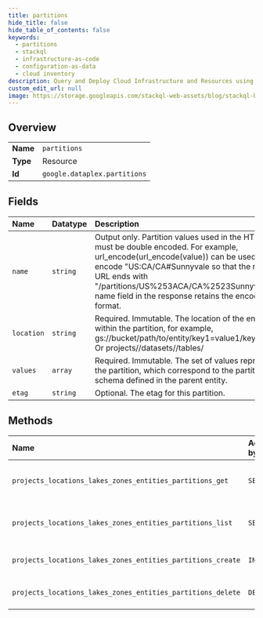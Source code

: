 ```yaml
---
title: partitions
hide_title: false
hide_table_of_contents: false
keywords:
  - partitions
  - stackql
  - infrastructure-as-code
  - configuration-as-data
  - cloud inventory
description: Query and Deploy Cloud Infrastructure and Resources using SQL
custom_edit_url: null
image: https://storage.googleapis.com/stackql-web-assets/blog/stackql-blog-post-featured-image.png
---
```

  
    

## Overview
<table><tbody>
<tr><td><b>Name</b></td><td><code>partitions</code></td></tr>
<tr><td><b>Type</b></td><td>Resource</td></tr>
<tr><td><b>Id</b></td><td><code>google.dataplex.partitions</code></td></tr>
</tbody></table>

## Fields
| Name | Datatype | Description |
|:-----|:---------|:------------|
| `name` | `string` | Output only. Partition values used in the HTTP URL must be double encoded. For example, url_encode(url_encode(value)) can be used to encode "US:CA/CA#Sunnyvale so that the request URL ends with "/partitions/US%253ACA/CA%2523Sunnyvale". The name field in the response retains the encoded format. |
| `location` | `string` | Required. Immutable. The location of the entity data within the partition, for example, gs://bucket/path/to/entity/key1=value1/key2=value2. Or projects//datasets//tables/ |
| `values` | `array` | Required. Immutable. The set of values representing the partition, which correspond to the partition schema defined in the parent entity. |
| `etag` | `string` | Optional. The etag for this partition. |
## Methods
| Name | Accessible by | Required Params | Description |
|:-----|:--------------|:----------------|:------------|
| `projects_locations_lakes_zones_entities_partitions_get` | `SELECT` | `name` | Get a metadata partition of an entity. |
| `projects_locations_lakes_zones_entities_partitions_list` | `SELECT` | `parent` | List metadata partitions of an entity. |
| `projects_locations_lakes_zones_entities_partitions_create` | `INSERT` | `parent` | Create a metadata partition. |
| `projects_locations_lakes_zones_entities_partitions_delete` | `DELETE` | `name` | Delete a metadata partition. |
